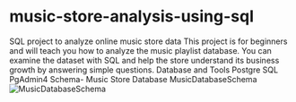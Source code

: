 # music-store-analysis-using-sql
SQL project to analyze online music store data
This project is for beginners and will teach you how to analyze the music playlist database. You can examine the dataset with SQL and help the store understand its business growth by answering simple questions.
Database and Tools
Postgre SQL
PgAdmin4
Schema- Music Store Database
MusicDatabaseSchema![MusicDatabaseSchema](https://github.com/user-attachments/assets/00907854-5aa3-4eea-a299-7aa8c5d99d68)
